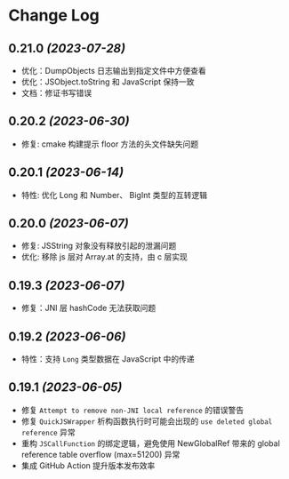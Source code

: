 # Change Log

## 0.21.0 *(2023-07-28)*
- 优化：DumpObjects 日志输出到指定文件中方便查看
- 优化：JSObject.toString 和 JavaScript 保持一致
- 文档：修证书写错误

## 0.20.2 *(2023-06-30)*
- 修复: cmake 构建提示 floor 方法的头文件缺失问题

## 0.20.1 *(2023-06-14)*
- 特性: 优化 Long 和 Number、 BigInt 类型的互转逻辑

## 0.20.0 *(2023-06-07)*
- 修复: JSString 对象没有释放引起的泄漏问题
- 优化: 移除 js 层对 Array.at 的支持，由 c 层实现

## 0.19.3 *(2023-06-07)*

- 修复：JNI 层 hashCode 无法获取问题

## 0.19.2 *(2023-06-06)*

- 特性：支持 `Long` 类型数据在 JavaScript 中的传递

## 0.19.1 *(2023-06-05)*

- 修复 `Attempt to remove non-JNI local reference` 的错误警告
- 修复 `QuickJSWrapper` 析构函数执行时可能会出现的 `use deleted global reference` 异常
- 重构 `JSCallFunction` 的绑定逻辑，避免使用 NewGlobalRef 带来的 global reference table overflow (max=51200) 异常
- 集成 GitHub Action 提升版本发布效率